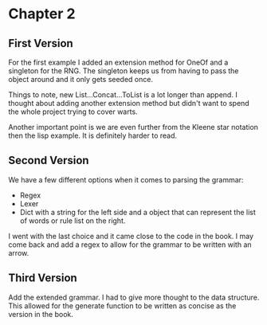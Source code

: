 Chapter 2
=========

First Version
-------------
For the first example I added an extension method for OneOf and a singleton for the RNG.  The singleton keeps us from having to pass the object around and it only gets seeded once.

Things to note, new List...Concat...ToList is a lot longer than append.  I thought about adding another extension method but didn't want to spend the whole project trying to cover warts.

Another important point is we are even further from the Kleene star notation then the lisp example.  It is definitely harder to read. 

Second Version
--------------
We have a few different options when it comes to parsing the grammar:
- Regex
- Lexer 
- Dict with a string for the left side and a object that can represent the list of words or rule list on the right.

I went with the last choice and it came close to the code in the book.  I may
come back and add a regex to allow for the grammar to be written with an arrow.

Third Version
-------------

Add the extended grammar.  I had to give more thought to the data structure.  This allowed for the generate function to be written as concise as the version in the book.
